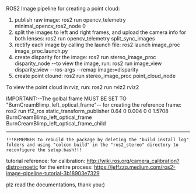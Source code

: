 ROS2 Image pipeline for creating a point cloud:
1. publish raw image:
	ros2 run opencv_telemetry minimal_opencv_ros2_node 0
2. split the images to left and right frames, and upload the camera info for both lenses:
	ros2 run opencv_telemetry split_sync_images 
3. rectify each image by calling the launch file:
	ros2 launch image_proc image_proc.launch.py 
4. create disparity for the image:
	ros2 run stereo_image_proc disparity_node
	--to view the image, run:
	ros2 run image_view disparity_view --ros-args --remap image:=disparity
5. create point clound:
	ros2 run stereo_image_proc point_cloud_node 

To view the point cloud in rviz, run:
	ros2 run rviz2 rviz2
	
IMPORTANT:--The golbal frame MUST BE SET TO "BurnCreamBlimp_left_optical_frame"--
for creating the reference frame:
	ros2 run tf2_ros static_transform_publisher   0.64 0 0.004  0 0 1.5708   BurnCreamBlimp_left_optical_frame   BurnCreamBlimp_left_optical_frame_child
	


***
	!!!REMEMBER to rebuild the package by deleting the "build install log" folders and using "colcon build" in the "ros2_stereo" directory to reconfigure the setup.bash!!!



tutorial reference:
	for calibration: http://wiki.ros.org/camera_calibration?distro=noetic
	for the entire process: https://jeffzzq.medium.com/ros2-image-pipeline-tutorial-3b18903e7329


plz read the documentations, thank you:)
